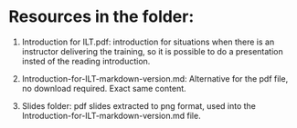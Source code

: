 # Resources in the folder:

1. Introduction for ILT.pdf: introduction for situations when there is an instructor delivering the training, so it is possible to do a presentation insted of the reading introduction.

2. Introduction-for-ILT-markdown-version.md: Alternative for the pdf file, no download required. Exact same content.

3. Slides folder: pdf slides extracted to png format, used into the Introduction-for-ILT-markdown-version.md file.